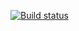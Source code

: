 [![Build status](https://ci.appveyor.com/api/projects/status/ghhtl8ga5469adti/branch/main?svg=true)](https://ci.appveyor.com/project/Nikita48884/patterns-task2/branch/main)